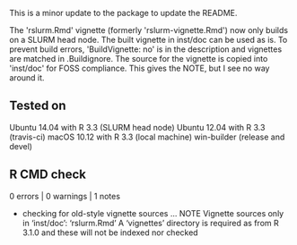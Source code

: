 This is a minor update to the package to update the README.

The 'rslurm.Rmd' vignette (formerly 'rslurm-vignette.Rmd') now only builds on a SLURM head node. The built vignette in inst/doc can be used as is. To prevent build errors, 'BuildVignette: no' is in the description and vignettes are matched in .Buildignore. The source for the vignette is copied into 'inst/doc' for FOSS compliance. This gives the NOTE, but I see no way around it.

## Tested on

Ubuntu 14.04 with R 3.3 (SLURM head node)
Ubuntu 12.04 with R 3.3 (travis-ci)
macOS 10.12 with R 3.3 (local machine)
win-builder (release and devel)

## R CMD check

0 errors | 0 warnings | 1 notes

* checking for old-style vignette sources ... NOTE
Vignette sources only in ‘inst/doc’:
  ‘rslurm.Rmd’
A ‘vignettes’ directory is required as from R 3.1.0
and these will not be indexed nor checked